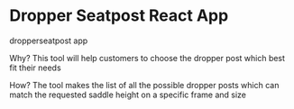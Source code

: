 # Dropper Seatpost React App
dropperseatpost app

Why?
This tool will help customers to choose the dropper post which best fit their needs

How? 
The tool makes the list of all the possible dropper posts which can match the requested saddle height on a specific frame and size 
